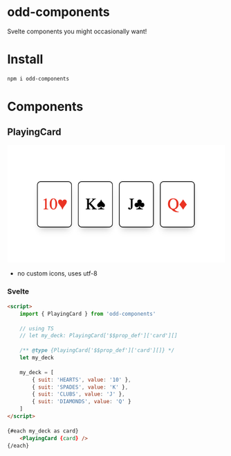 # odd-components

Svelte components you might occasionally want!

# Install

```bash
npm i odd-components
```

# Components

## PlayingCard

![text](https://raw.githubusercontent.com/JulianNymark/odd-components/main/README/playingcard.png)

- no custom icons, uses utf-8

### Svelte
```html
<script>
    import { PlayingCard } from 'odd-components'

    // using TS
    // let my_deck: PlayingCard['$$prop_def']['card'][]

    /** @type {PlayingCard['$$prop_def']['card'][]} */
    let my_deck

    my_deck = [
        { suit: 'HEARTS', value: '10' },
        { suit: 'SPADES', value: 'K' },
        { suit: 'CLUBS', value: 'J' },
        { suit: 'DIAMONDS', value: 'Q' }
    ]
</script>

{#each my_deck as card}
	<PlayingCard {card} />
{/each}

```
